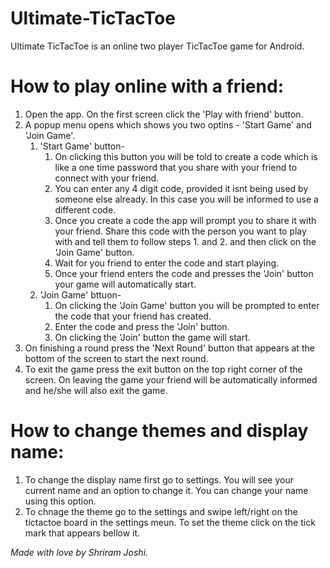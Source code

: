 # Ultimate-TicTacToe
Ultimate TicTacToe is an online two player TicTacToe game for Android.

# How to play online with a friend:
1. Open the app. On the first screen click the 'Play with friend' button.
2. A popup menu opens which shows you two optins - 'Start Game' and 'Join Game'.
    1. 'Start Game' button-
        1. On clicking this button you will be told to create a code which is like a one time password that you share with your friend to               connect with your friend.
        2. You can enter any 4 digit code, provided it isnt being used by someone else already. In this case you will be informed             			 to use a different code.
        3. Once you create a code the app will prompt you to share it with your friend. Share this code with the person you want to play               with and tell them to follow steps 1. and 2. and then click on the 'Join Game' button.
        4. Wait for you friend to enter the code and start playing.
        5. Once your friend enters the code and presses the 'Join' button your game will automatically start.
    2. 'Join Game' bttuon-
        1. On clicking the 'Join Game' button you will be prompted to enter the code that your friend has created.
        2. Enter the code and press the 'Join' button.
        3. On clicking the 'Join' button the game will start.
3. On finishing a round press the 'Next Round' button that appears at the bottom of the screen to start the next round.
4. To exit the game press the exit button on the top right corner of the screen. On leaving the game your friend will be automatically        informed and he/she will also exit the game.

# How to change themes and display name:
1. To change the display name first go to settings. You will see your current name and an option to change it. You can change your name       using this option.
2. To chnage the theme go to the settings and swipe left/right on the tictactoe board in the settings meun. To set the theme click on the     tick mark that appears bellow it. 


_Made with love by Shriram Joshi._
